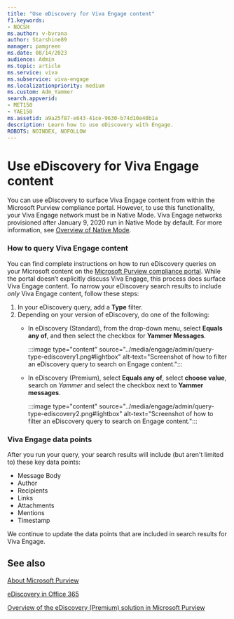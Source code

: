 ```yaml
---
title: "Use eDiscovery for Viva Engage content"
f1.keywords:
- NOCSH
ms.author: v-bvrana
author: Starshine89
manager: pamgreen
ms.date: 08/14/2023
audience: Admin
ms.topic: article
ms.service: viva
ms.subservice: viva-engage
ms.localizationpriority: medium
ms.custom: Adm_Yammer
search.appverid:     
- MET150
- YAE150
ms.assetid: a9a25f87-e643-41ce-9630-b74d10e40b1a
description: Learn how to use eDiscovery with Engage.
ROBOTS: NOINDEX, NOFOLLOW 
---
```


# Use eDiscovery for Viva Engage content

You can use eDiscovery to surface Viva Engage content from within the Microsoft Purview compliance portal. However, to use this functionality, your Viva Engage network must be in Native Mode. Viva Engage networks provisioned after January 9, 2020 run in Native Mode by 
default. For more information, see [Overview of Native Mode](overview-native-mode.md).

### How to query Viva Engage content 

You can find complete instructions on how to run eDiscovery queries on your Microsoft content on the [Microsoft Purview compliance portal](/purview/). While the portal doesn’t explicitly discuss Viva Engage, this process does surface Viva Engage content. To narrow your eDiscovery search results to include _only_ Viva Engage content, follow these steps:  

1. In your eDiscovery query, add a **Type** filter. 
1. Depending on your version of eDiscovery, do one of the following:  
    - In eDiscovery (Standard), from the drop-down menu, select **Equals any of**, and then select the checkbox for **Yammer Messages**.
    
      :::image type="content" source="../media/engage/admin/query-type-ediscovery1.png#lightbox" alt-text="Screenshot of how to filter an eDiscovery query to search on Engage content.":::

    - In eDiscovery (Premium), select **Equals any of**, select **choose value**, search on *Yammer* and select the checkbox next to **Yammer messages**.
    
      :::image type="content" source="../media/engage/admin/query-type-ediscovery2.png#lightbox" alt-text="Screenshot of how to filter an eDiscovery query to search on Engage content.":::

### Viva Engage data points 

After you run your query, your search results will include (but aren't limited to) these key data points:  

- Message Body
- Author
- Recipients
- Links
- Attachments
- Mentions
- Timestamp

We continue to update the data points that are included in search results for Viva Engage.

## See also

[About Microsoft Purview](/purview/)

[eDiscovery in Office 365](/office365/securitycompliance/ediscovery)

[Overview of the eDiscovery (Premium) solution in Microsoft Purview](/office365/securitycompliance/office-365-advanced-ediscovery)